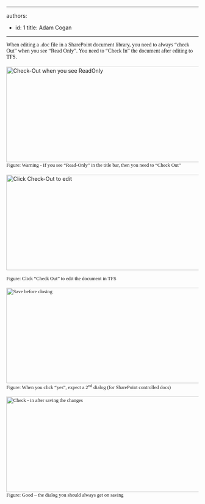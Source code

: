 

---
authors:
  - id: 1
    title: Adam Cogan
---




<span class='intro'> 
  <p style="margin&#58;0cm 0cm 0pt;">
    <font face="Calibri">When editing a .doc file in a SharePoint document library, you need to always “check Out” when you see “Read Only”. You need to “Check In” the document after editing to TFS.</font>
  </p>
<br>
<img style="width&#58;709px;height&#58;250px;" alt="Check-Out when you see ReadOnly" src="/SoftwareDevelopment/RulesToBetterSharePoint/PublishingImages/SharepointWord.jpg" /><br>
<p style="margin&#58;0cm 0cm 0pt;"><font size="2" face="Calibri">Figure&#58; Warning - If you see “Read-Only” in the title bar, then you need to “Check Out”</font></p>
 </span>


  <br>
<img style="width&#58;709px;height&#58;250px;" alt="Click Check-Out to edit" src="/SoftwareDevelopment/RulesToBetterSharePoint/PublishingImages/SharepointWord1.jpg" /><br>
<p><font face="Calibri"><font size="2">Figure&#58; Click “Check Out” to edit the document in TFS<br>
<br>
<img style="width&#58;709px;height&#58;250px;" alt="Save before closing" src="/SoftwareDevelopment/RulesToBetterSharePoint/PublishingImages/SharepointWord2.jpg" /><br>
</font><font face="Calibri"><font size="2">Figure&#58; When you click “yes”, expect a 2<sup>nd</sup> dialog (for SharePoint controlled docs)<br>
<br>
<img style="width&#58;709px;height&#58;250px;" alt="Check - in after saving the changes" src="/SoftwareDevelopment/RulesToBetterSharePoint/PublishingImages/SharepointWord3.jpg" /><br>
</font><font size="2" face="Calibri">Figure&#58; Good – the dialog you should always get on saving</font></font></font></p>



